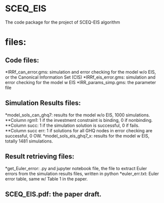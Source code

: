 # SCEQ_EIS
The code package for the project of SCEQ-EIS algorithm

# files:
## Code files:
*IRRf_can_error.gms: simulation and error checking for the model w/o EIS, or the Canonical Information Set (CIS)
*IRRf_eis_error.gms: simulation and error checking for the model w EIS
*IRR_params_simp.gms: the parameter file

## Simulation Results files:
*model_sols_can_ghq7: results for the model w/o EIS, 1000 simulations.
**Column rgm1: 1 if the investment constraint is binding, 0 if nonbinding.
**Column succ: 1 if the simulation solution is successful, 0 if fails.
**Column succ err: 1 if solutions for all GHQ nodes in error checking are successful, 0 OW.
*model_sols_eis_ghq7_x: results for the model w EIS, totally 1481 simulations. 

## Result retrieving files:
*get_Euler_error: .py and jupyter notebook file, the file to extract Euler errors from the simulation results files, written in python
*euler_err.txt: Euler error table, same w/ Table 1 in the paper.

## SCEQ_EIS.pdf: the paper draft.
